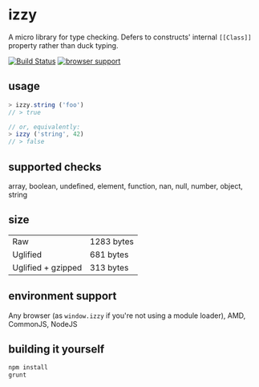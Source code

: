 # izzy

A micro library for type checking. Defers to constructs' internal `[[Class]]` property rather than duck typing.

[![Build Status](https://travis-ci.org/eighttrackmind/izzy.png)](https://travis-ci.org/eighttrackmind/izzy.png)
[![browser support](https://ci.testling.com/eighttrackmind/izzy.png)](https://ci.testling.com/eighttrackmind/izzy)

## usage

```js
> izzy.string ('foo')
// > true

// or, equivalently:
> izzy ('string', 42)
// > false
```

## supported checks

array, boolean, undefined, element, function, nan, null, number, object, string

## size

|						|				|
|-----------------------|---------------|
| Raw					| 1283 bytes	|
| Uglified				| 681 bytes		|
| Uglified + gzipped	| 313 bytes		|

## environment support

Any browser (as `window.izzy` if you're not using a module loader), AMD, CommonJS, NodeJS

## building it yourself

```bash
npm install
grunt
```